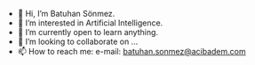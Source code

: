 - 👋 Hi, I’m Batuhan Sönmez.
- 👀 I’m interested in Artificial Intelligence.
- 🌱 I’m currently open to learn anything.
- 💞️ I’m looking to collaborate on ...
- 📫 How to reach me:
e-mail: batuhan.sonmez@acibadem.com

